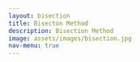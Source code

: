 ```yaml
---
layout: bisection
title: Bisecton Method
description: Bisection Method
image: assets/images/bisection.jpg
nav-menu: true
---
```



